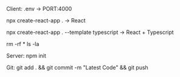 Client:
.env -> PORT:4000

npx create-react-app . -> React

npx create-react-app . --template typescript -> React + Typescript

rm -rf \*
ls -la

Server:
npm init

Git:
git add . && git commit -m "Latest Code" && git push



